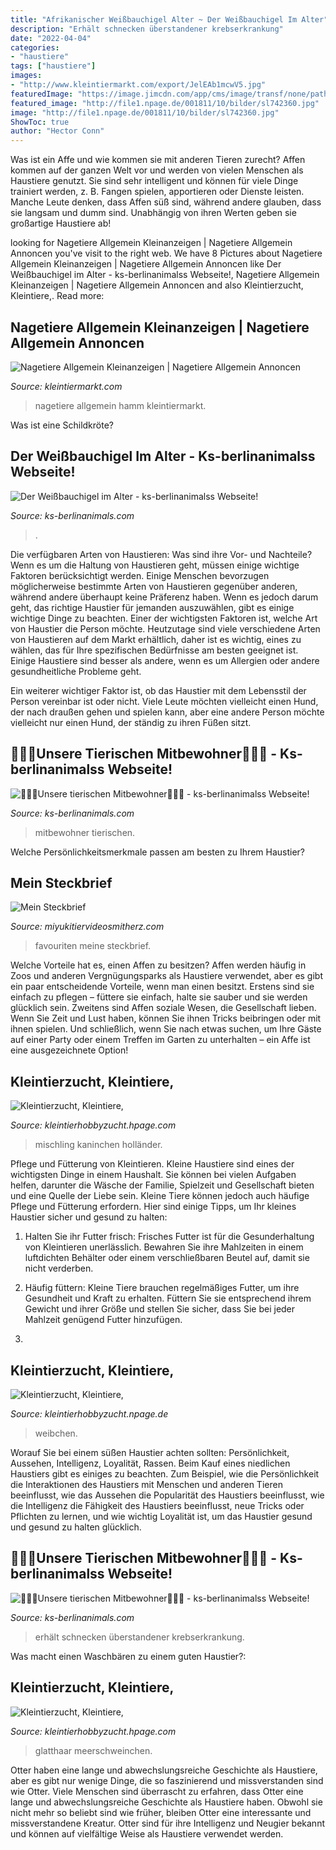 ```yaml
---
title: "Afrikanischer Weißbauchigel Alter ~ Der Weißbauchigel Im Alter"
description: "Erhält schnecken überstandener krebserkrankung"
date: "2022-04-04"
categories:
- "haustiere"
tags: ["haustiere"]
images:
- "http://www.kleintiermarkt.com/export/JelEAb1mcwV5.jpg"
featuredImage: "https://image.jimcdn.com/app/cms/image/transf/none/path/s2faacbfc48fca3e5/image/ie68723148df0ccc1/version/1503877604/image.png"
featured_image: "http://file1.npage.de/001811/10/bilder/sl742360.jpg"
image: "http://file1.npage.de/001811/10/bilder/sl742360.jpg"
ShowToc: true
author: "Hector Conn"
---
```



Was ist ein Affe und wie kommen sie mit anderen Tieren zurecht?
Affen kommen auf der ganzen Welt vor und werden von vielen Menschen als Haustiere genutzt. Sie sind sehr intelligent und können für viele Dinge trainiert werden, z. B. Fangen spielen, apportieren oder Dienste leisten. Manche Leute denken, dass Affen süß sind, während andere glauben, dass sie langsam und dumm sind. Unabhängig von ihren Werten geben sie großartige Haustiere ab!

	

		
looking for Nagetiere Allgemein Kleinanzeigen | Nagetiere Allgemein Annoncen you've visit to the right web. We have 8 Pictures about Nagetiere Allgemein Kleinanzeigen | Nagetiere Allgemein Annoncen like Der Weißbauchigel im Alter - ks-berlinanimalss Webseite!, Nagetiere Allgemein Kleinanzeigen | Nagetiere Allgemein Annoncen and also Kleintierzucht, Kleintiere,. Read more:
		
    
## Nagetiere Allgemein Kleinanzeigen | Nagetiere Allgemein Annoncen

<img loading=lazy src="http://www.kleintiermarkt.com/export/JelEAb1mcwV5.jpg" onerror="this.onerror=null;this.src='https://tse4.mm.bing.net/th?id=OIP.YUcCmH3ptqC0AoIriVx1vgHaFj&amp;pid=15.1';" alt="Nagetiere Allgemein Kleinanzeigen | Nagetiere Allgemein Annoncen">

_Source: kleintiermarkt.com_

>nagetiere allgemein hamm kleintiermarkt. 

	

Was ist eine Schildkröte?

    
## Der Weißbauchigel Im Alter - Ks-berlinanimalss Webseite!

<img loading=lazy src="https://image.jimcdn.com/app/cms/image/transf/dimension=361x10000:format=jpg/path/s2faacbfc48fca3e5/image/i01884511f1e5de06/version/1506790673/image.jpg" onerror="this.onerror=null;this.src='https://tse1.mm.bing.net/th?id=OIP.xoajbeRyR4B9319v_IxbRQAAAA&amp;pid=15.1';" alt="Der Weißbauchigel im Alter - ks-berlinanimalss Webseite!">

_Source: ks-berlinanimals.com_

>. 

	

Die verfügbaren Arten von Haustieren: Was sind ihre Vor- und Nachteile?
Wenn es um die Haltung von Haustieren geht, müssen einige wichtige Faktoren berücksichtigt werden. Einige Menschen bevorzugen möglicherweise bestimmte Arten von Haustieren gegenüber anderen, während andere überhaupt keine Präferenz haben. Wenn es jedoch darum geht, das richtige Haustier für jemanden auszuwählen, gibt es einige wichtige Dinge zu beachten.
Einer der wichtigsten Faktoren ist, welche Art von Haustier die Person möchte. Heutzutage sind viele verschiedene Arten von Haustieren auf dem Markt erhältlich, daher ist es wichtig, eines zu wählen, das für Ihre spezifischen Bedürfnisse am besten geeignet ist. Einige Haustiere sind besser als andere, wenn es um Allergien oder andere gesundheitliche Probleme geht.

Ein weiterer wichtiger Faktor ist, ob das Haustier mit dem Lebensstil der Person vereinbar ist oder nicht. Viele Leute möchten vielleicht einen Hund, der nach draußen gehen und spielen kann, aber eine andere Person möchte vielleicht nur einen Hund, der ständig zu ihren Füßen sitzt.

    
## 🦎🐾🐍Unsere Tierischen Mitbewohner🐢🐞🐜 - Ks-berlinanimalss Webseite!

<img loading=lazy src="https://image.jimcdn.com/app/cms/image/transf/none/path/s2faacbfc48fca3e5/image/i5cc61692aa50e162/version/1591831796/image.jpg" onerror="this.onerror=null;this.src='https://tse1.mm.bing.net/th?id=OIP.4Pq4EgS4ifZnJfLl_3s0sQHaFC&amp;pid=15.1';" alt="🦎🐾🐍Unsere tierischen Mitbewohner🐢🐞🐜 - ks-berlinanimalss Webseite!">

_Source: ks-berlinanimals.com_

>mitbewohner tierischen. 

	

Welche Persönlichkeitsmerkmale passen am besten zu Ihrem Haustier?

    
## Mein Steckbrief

<img loading=lazy src="https://mipaws.files.wordpress.com/2017/10/img_1259.jpg?w=640" onerror="this.onerror=null;this.src='https://tse2.mm.bing.net/th?id=OIP.B4nhBLJbpHlvcfS98aN3FgHaHa&amp;pid=15.1';" alt="Mein Steckbrief">

_Source: miyukitiervideosmitherz.com_

>favouriten meine steckbrief. 

	

Welche Vorteile hat es, einen Affen zu besitzen?
Affen werden häufig in Zoos und anderen Vergnügungsparks als Haustiere verwendet, aber es gibt ein paar entscheidende Vorteile, wenn man einen besitzt. Erstens sind sie einfach zu pflegen – füttere sie einfach, halte sie sauber und sie werden glücklich sein. Zweitens sind Affen soziale Wesen, die Gesellschaft lieben. Wenn Sie Zeit und Lust haben, können Sie ihnen Tricks beibringen oder mit ihnen spielen. Und schließlich, wenn Sie nach etwas suchen, um Ihre Gäste auf einer Party oder einem Treffen im Garten zu unterhalten – ein Affe ist eine ausgezeichnete Option!

    
## Kleintierzucht, Kleintiere,

<img loading=lazy src="https://file1.hpage.com/001811/10/bilder/sl740077.jpg" onerror="this.onerror=null;this.src='https://tse3.mm.bing.net/th?id=OIP.utu-sg12t0ttS1n5CqHieQHaFj&amp;pid=15.1';" alt="Kleintierzucht, Kleintiere,">

_Source: kleintierhobbyzucht.hpage.com_

>mischling kaninchen holländer. 

	

Pflege und Fütterung von Kleintieren.
Kleine Haustiere sind eines der wichtigsten Dinge in einem Haushalt. Sie können bei vielen Aufgaben helfen, darunter die Wäsche der Familie, Spielzeit und Gesellschaft bieten und eine Quelle der Liebe sein. Kleine Tiere können jedoch auch häufige Pflege und Fütterung erfordern. Hier sind einige Tipps, um Ihr kleines Haustier sicher und gesund zu halten:
1. Halten Sie ihr Futter frisch: Frisches Futter ist für die Gesunderhaltung von Kleintieren unerlässlich. Bewahren Sie ihre Mahlzeiten in einem luftdichten Behälter oder einem verschließbaren Beutel auf, damit sie nicht verderben.

2. Häufig füttern: Kleine Tiere brauchen regelmäßiges Futter, um ihre Gesundheit und Kraft zu erhalten. Füttern Sie sie entsprechend ihrem Gewicht und ihrer Größe und stellen Sie sicher, dass Sie bei jeder Mahlzeit genügend Futter hinzufügen.

3.

    
## Kleintierzucht, Kleintiere,

<img loading=lazy src="http://file1.npage.de/001811/10/bilder/sl742360.jpg" onerror="this.onerror=null;this.src='https://tse2.mm.bing.net/th?id=OIP.rUNB00fPPgXJ7zHcvh0c9AHaFj&amp;pid=15.1';" alt="Kleintierzucht, Kleintiere,">

_Source: kleintierhobbyzucht.npage.de_

>weibchen. 

	

Worauf Sie bei einem süßen Haustier achten sollten: Persönlichkeit, Aussehen, Intelligenz, Loyalität, Rassen.
Beim Kauf eines niedlichen Haustiers gibt es einiges zu beachten. Zum Beispiel, wie die Persönlichkeit die Interaktionen des Haustiers mit Menschen und anderen Tieren beeinflusst, wie das Aussehen die Popularität des Haustiers beeinflusst, wie die Intelligenz die Fähigkeit des Haustiers beeinflusst, neue Tricks oder Pflichten zu lernen, und wie wichtig Loyalität ist, um das Haustier gesund und gesund zu halten glücklich.

    
## 🦎🐾🐍Unsere Tierischen Mitbewohner🐢🐞🐜 - Ks-berlinanimalss Webseite!

<img loading=lazy src="https://image.jimcdn.com/app/cms/image/transf/none/path/s2faacbfc48fca3e5/image/ie68723148df0ccc1/version/1503877604/image.png" onerror="this.onerror=null;this.src='https://tse3.mm.bing.net/th?id=OIP.Uc0smzTXMizrr43WBMNa2QHaFj&amp;pid=15.1';" alt="🦎🐾🐍Unsere tierischen Mitbewohner🐢🐞🐜 - ks-berlinanimalss Webseite!">

_Source: ks-berlinanimals.com_

>erhält schnecken überstandener krebserkrankung. 

	

Was macht einen Waschbären zu einem guten Haustier?:

    
## Kleintierzucht, Kleintiere,

<img loading=lazy src="https://file1.hpage.com/001811/10/bilder/sl740223.jpg" onerror="this.onerror=null;this.src='https://tse4.mm.bing.net/th?id=OIP.fwHrvwuF30LFIisArIN6OgHaFj&amp;pid=15.1';" alt="Kleintierzucht, Kleintiere,">

_Source: kleintierhobbyzucht.hpage.com_

>glatthaar meerschweinchen. 

	

Otter haben eine lange und abwechslungsreiche Geschichte als Haustiere, aber es gibt nur wenige Dinge, die so faszinierend und missverstanden sind wie Otter.
Viele Menschen sind überrascht zu erfahren, dass Otter eine lange und abwechslungsreiche Geschichte als Haustiere haben. Obwohl sie nicht mehr so beliebt sind wie früher, bleiben Otter eine interessante und missverstandene Kreatur. Otter sind für ihre Intelligenz und Neugier bekannt und können auf vielfältige Weise als Haustiere verwendet werden.

